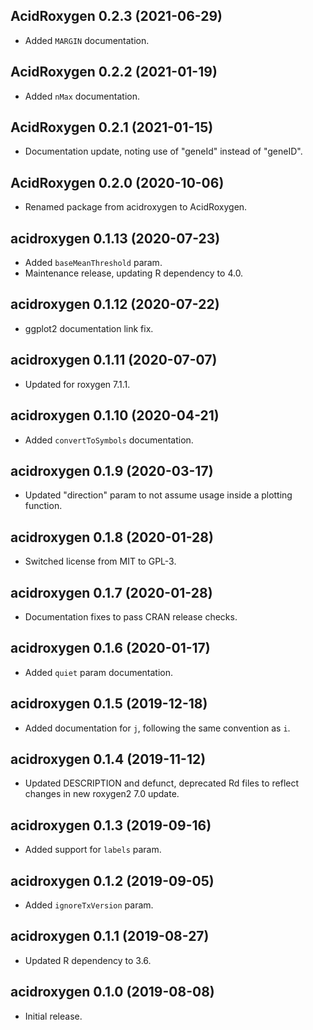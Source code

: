 ## AcidRoxygen 0.2.3 (2021-06-29)

- Added `MARGIN` documentation.

## AcidRoxygen 0.2.2 (2021-01-19)

- Added `nMax` documentation.

## AcidRoxygen 0.2.1 (2021-01-15)

- Documentation update, noting use of "geneId" instead of "geneID".

## AcidRoxygen 0.2.0 (2020-10-06)

- Renamed package from acidroxygen to AcidRoxygen.

## acidroxygen 0.1.13 (2020-07-23)

- Added `baseMeanThreshold` param.
- Maintenance release, updating R dependency to 4.0.

## acidroxygen 0.1.12 (2020-07-22)

- ggplot2 documentation link fix.

## acidroxygen 0.1.11 (2020-07-07)

- Updated for roxygen 7.1.1.

## acidroxygen 0.1.10 (2020-04-21)

- Added `convertToSymbols` documentation.

## acidroxygen 0.1.9 (2020-03-17)

- Updated "direction" param to not assume usage inside a plotting function.

## acidroxygen 0.1.8 (2020-01-28)

- Switched license from MIT to GPL-3.

## acidroxygen 0.1.7 (2020-01-28)

- Documentation fixes to pass CRAN release checks.

## acidroxygen 0.1.6 (2020-01-17)

- Added `quiet` param documentation.

## acidroxygen 0.1.5 (2019-12-18)

- Added documentation for `j`, following the same convention as `i`.

## acidroxygen 0.1.4 (2019-11-12)

- Updated DESCRIPTION and defunct, deprecated Rd files to reflect changes in
  new roxygen2 7.0 update.

## acidroxygen 0.1.3 (2019-09-16)

- Added support for `labels` param.

## acidroxygen 0.1.2 (2019-09-05)

- Added `ignoreTxVersion` param.

## acidroxygen 0.1.1 (2019-08-27)

- Updated R dependency to 3.6.

## acidroxygen 0.1.0 (2019-08-08)

- Initial release.
